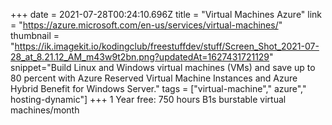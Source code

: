 +++
date = 2021-07-28T00:24:10.696Z
title = "Virtual Machines Azure"
link = "https://azure.microsoft.com/en-us/services/virtual-machines/"
thumbnail = "https://ik.imagekit.io/kodingclub/freestuffdev/stuff/Screen_Shot_2021-07-28_at_8.21.12_AM_m43w9t2bn.png?updatedAt=1627431721129"
snippet="Build Linux and Windows virtual machines (VMs) and save up to 80 percent with Azure Reserved Virtual Machine Instances and Azure Hybrid Benefit for Windows Server."
tags = ["virtual-machine"," azure"," hosting-dynamic"]
+++
1 Year free: 750 hours B1s burstable virtual machines/month 
